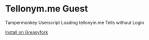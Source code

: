 # Tellonym.me Guest
Tampermonkey Userscript Loading tellonym.me Tells without Login

[Install on Greasyfork](https://greasyfork.org/scripts/438008)
